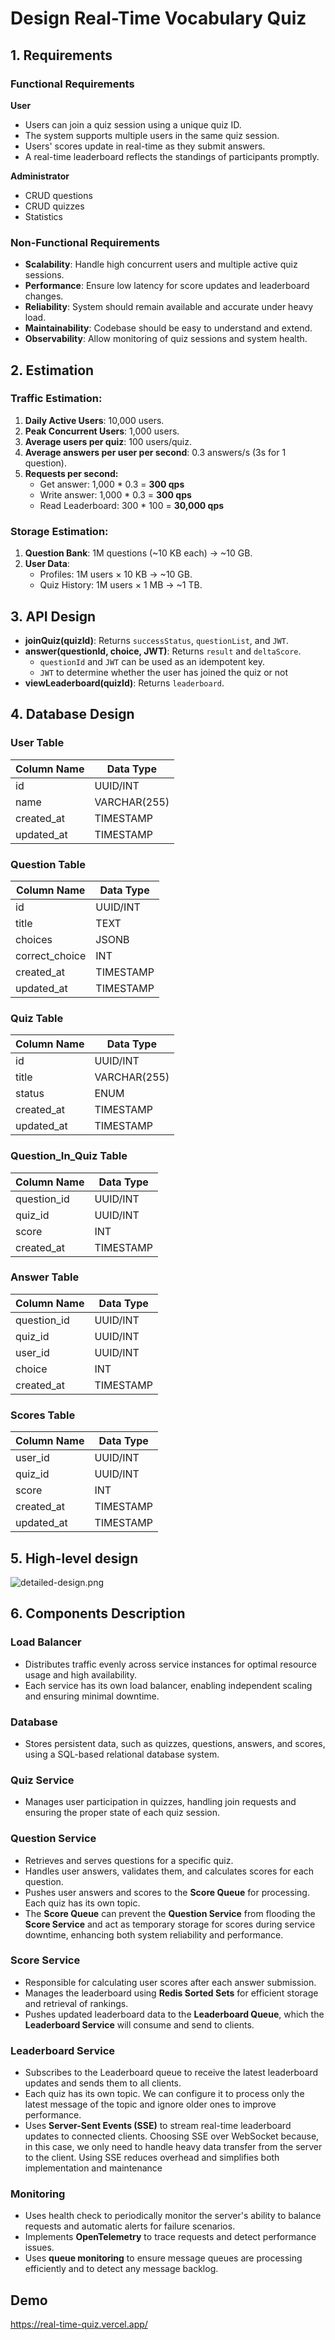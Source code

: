 # Design Real-Time Vocabulary Quiz

## **1. Requirements**

### **Functional Requirements**

**User**

- Users can join a quiz session using a unique quiz ID.
- The system supports multiple users in the same quiz session.
- Users' scores update in real-time as they submit answers.
- A real-time leaderboard reflects the standings of participants promptly.

**Administrator**

- CRUD questions
- CRUD quizzes
- Statistics

### **Non-Functional Requirements**

- **Scalability**: Handle high concurrent users and multiple active quiz sessions.
- **Performance**: Ensure low latency for score updates and leaderboard changes.
- **Reliability**: System should remain available and accurate under heavy load.
- **Maintainability**: Codebase should be easy to understand and extend.
- **Observability**: Allow monitoring of quiz sessions and system health.

## **2. Estimation**

### **Traffic Estimation:**

1. **Daily Active Users**: 10,000 users.
2. **Peak Concurrent Users**: 1,000 users.
3. **Average users per quiz**: 100 users/quiz.
4. **Average answers per user per second**: 0.3 answers/s (3s for 1 question).
5. **Requests per second:**
    - Get answer: 1,000 * 0.3 = **300 qps**
    - Write answer: 1,000 * 0.3 = **300 qps**
    - Read Leaderboard: 300 * 100 = **30,000 qps**

### **Storage Estimation:**

1. **Question Bank**: 1M questions (~10 KB each) → ~10 GB.
2. **User Data**:
    - Profiles: 1M users × 10 KB → ~10 GB.
    - Quiz History: 1M users × 1 MB → ~1 TB.

## 3. API Design

- **joinQuiz(quizId)**: Returns `successStatus`, `questionList`, and `JWT`.
- **answer(questionId, choice, JWT)**: Returns `result` and `deltaScore`.
    - `questionId` and `JWT` can be used as an idempotent key.
    - `JWT` to determine whether the user has joined the quiz or not
- **viewLeaderboard(quizId)**: Returns `leaderboard`.

## **4. Database Design**

### **User Table**

| **Column Name** | **Data Type** |
| --- | --- |
| id | UUID/INT |
| name | VARCHAR(255) |
| created_at | TIMESTAMP |
| updated_at | TIMESTAMP |

### **Question Table**

| **Column Name** | **Data Type** |
| --- | --- |
| id | UUID/INT |
| title | TEXT |
| choices | JSONB |
| correct_choice | INT |
| created_at | TIMESTAMP |
| updated_at | TIMESTAMP |

### **Quiz Table**

| **Column Name** | **Data Type** |
| --- | --- |
| id | UUID/INT |
| title | VARCHAR(255) |
| status | ENUM |
| created_at | TIMESTAMP |
| updated_at | TIMESTAMP |

### **Question_In_Quiz Table**

| **Column Name** | **Data Type** |
| --- | --- |
| question_id | UUID/INT |
| quiz_id | UUID/INT |
| score | INT |
| created_at | TIMESTAMP |

### **Answer Table**

| **Column Name** | **Data Type** |
| --- | --- |
| question_id | UUID/INT |
| quiz_id | UUID/INT |
| user_id | UUID/INT |
| choice | INT |
| created_at | TIMESTAMP |

### **Scores Table**

| **Column Name** | **Data Type** |
| --- | --- |
| user_id | UUID/INT |
| quiz_id | UUID/INT |
| score | INT |
| created_at | TIMESTAMP |
| updated_at | TIMESTAMP |

## 5. High-level design

![detailed-design.png](https://prod-files-secure.s3.us-west-2.amazonaws.com/95fbcf0b-770c-4279-b7a0-f6728eda88a9/2f7940b6-4e38-4733-abed-48364889e658/detailed-design.png)

## 6. Components Description

### **Load Balancer**

- Distributes traffic evenly across service instances for optimal resource usage and high availability.
- Each service has its own load balancer, enabling independent scaling and ensuring minimal downtime.

### **Database**

- Stores persistent data, such as quizzes, questions, answers, and scores, using a SQL-based relational database system.

### **Quiz Service**

- Manages user participation in quizzes, handling join requests and ensuring the proper state of each quiz session.

### **Question Service**

- Retrieves and serves questions for a specific quiz.
- Handles user answers, validates them, and calculates scores for each question.
- Pushes user answers and scores to the **Score Queue** for processing. Each quiz has its own topic.
- The **Score Queue** can prevent the **Question Service** from flooding the **Score Service** and act as temporary storage for scores during service downtime, enhancing both system reliability and performance.

### **Score Service**

- Responsible for calculating user scores after each answer submission.
- Manages the leaderboard using **Redis Sorted Sets** for efficient storage and retrieval of rankings.
- Pushes updated leaderboard data to the **Leaderboard Queue**, which the **Leaderboard Service** will consume and send to clients.

### **Leaderboard Service**

- Subscribes to the Leaderboard queue to receive the latest leaderboard updates and sends them to all clients.
- Each quiz has its own topic. We can configure it to process only the latest message of the topic and ignore older ones to improve performance.
- Uses **Server-Sent Events (SSE)** to stream real-time leaderboard updates to connected clients. Choosing SSE over WebSocket because, in this case, we only need to handle heavy data transfer from the server to the client. Using SSE reduces overhead and simplifies both implementation and maintenance

### **Monitoring**

- Uses health check to periodically monitor the server's ability to balance requests and automatic alerts for failure scenarios.
- Implements **OpenTelemetry** to trace requests and detect performance issues.
- Uses **queue monitoring** to ensure message queues are processing efficiently and to detect any message backlog.

## Demo
https://real-time-quiz.vercel.app/ 
